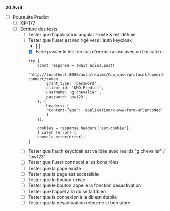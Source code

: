 **20 Avril**
- [ ] Poursuite Predict
    - [ ] KP-177
    - [ ] Écriture des tests
        - [ ] Tester que l'application angular existe & est définie
        - [ ] Tester que l'user est redirigé vers l'auth keycloak
            - [ ]
            - [x] Faire passer le test en cas d'erreur raised avec un try catch : 
            ```
            try {
                const response = await axios.post(
                    'http://localhost:8080/auth/realms/Cop_sass/protocol/openid-connect/token',
                    grant_type: 'password',
                    client_id: 'KMO_Predict',
                    username: 'g.chevalier',
                    password: 'pw123',
                }, {
                    headers: {
                    'Content-Type': 'application/x-www-form-urlencoded'
                    }
                });

                cookies = response.headers['set-cookie'];
                } catch (error) {
                console.error(error);
            }   
            ```
        - [ ] Tester que l'auth keycloak est validée avec les ids "g.chevalier" / "pw123"
        - [ ] Tester que l'user connecté a les bons rôles
        - [ ] Tester que la page existe
        - [ ] Tester que la page est accessible
        - [ ] Tester que le bouton existe
        - [ ] Tester que le bouton appelle la fonction désactivation
        - [ ] Tester que l'appel à la db se fait bien
        - [ ] Tester que la connexion à la db est établie
        - [ ] Tester que la désactivation retourne le bon store